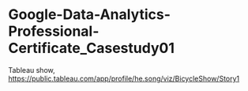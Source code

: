 # Google-Data-Analytics-Professional-Certificate_Casestudy01
Tableau show, https://public.tableau.com/app/profile/he.song/viz/BicycleShow/Story1
